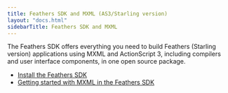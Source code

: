 ```yaml
---
title: Feathers SDK and MXML (AS3/Starling version)
layout: "docs.html"
sidebarTitle: Feathers SDK and MXML
---
```


The Feathers SDK offers everything you need to build Feathers (Starling version) applications using MXML and ActionScript 3, including compilers and user interface components, in one open source package.

- [Install the Feathers SDK](./installation-instructions.md)
- [Getting started with MXML in the Feathers SDK](./getting-started-mxml.md)
